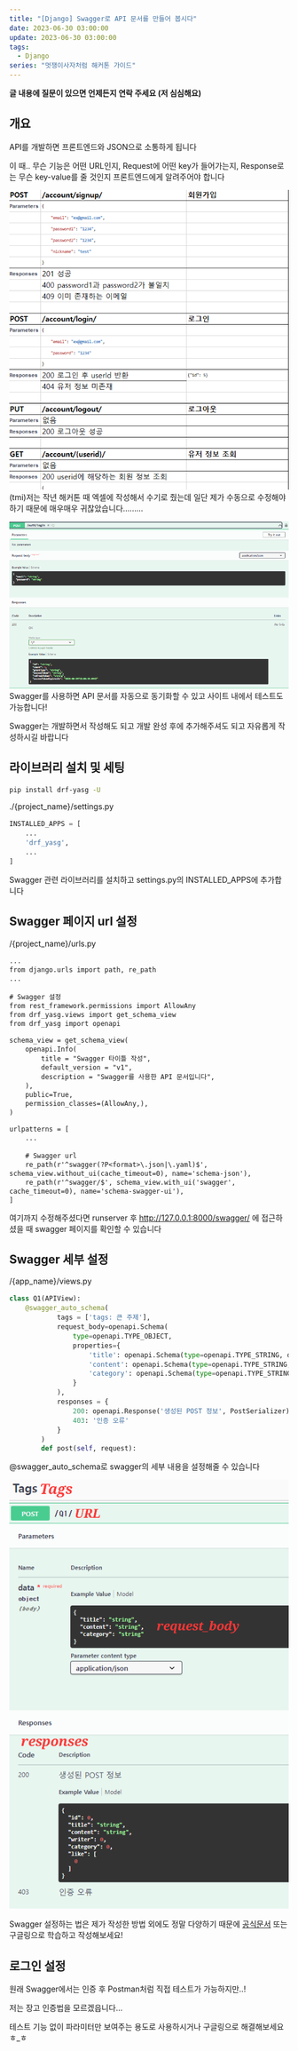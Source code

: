 ```yaml
---
title: "[Django] Swagger로 API 문서를 만들어 봅시다"
date: 2023-06-30 03:00:00
update: 2023-06-30 03:00:00
tags:
  - Django
series: "멋쟁이사자처럼 해커톤 가이드"
---
```


**글 내용에 질문이 있으면 언제든지 연락 주세요 (저 심심해요)**

## 개요

API를 개발하면 프론트엔드와 JSON으로 소통하게 됩니다

이 때.. 무슨 기능은 어떤 URL인지, Request에 어떤 key가 들어가는지, Response로는 무슨 key-value를 줄 것인지 프론트엔드에게 알려주어야 합니다

![](1.png)
(tmi)저는 작년 해커톤 때 엑셀에 작성해서 수기로 줬는데 일단 제가 수동으로 수정해야 하기 때문에 매우매우 귀찮았습니다.........

![Alt text](image-2.png)
Swagger를 사용하면 API 문서를 자동으로 동기화할 수 있고 사이트 내에서 테스트도 가능합니다!

Swagger는 개발하면서 작성해도 되고 개발 완성 후에 추가해주셔도 되고 자유롭게 작성하시길 바랍니다


## 라이브러리 설치 및 세팅
```bash
pip install drf-yasg -U
```

./{project_name}/settings.py
```python
INSTALLED_APPS = [
    ...
    'drf_yasg',
    ...
]
```
Swagger 관련 라이브러리를 설치하고 settings.py의 INSTALLED_APPS에 추가합니다

## Swagger 페이지 url 설정
/{project_name}/urls.py
```
...
from django.urls import path, re_path
...

# Swagger 설정
from rest_framework.permissions import AllowAny
from drf_yasg.views import get_schema_view
from drf_yasg import openapi
```

```
schema_view = get_schema_view(
    openapi.Info(
        title = "Swagger 타이틀 작성",
        default_version = "v1",
        description = "Swagger를 사용한 API 문서입니다",
    ),
    public=True,
    permission_classes=(AllowAny,),
)
```
```
urlpatterns = [
    ...

    # Swagger url
    re_path(r'^swagger(?P<format>\.json|\.yaml)$', schema_view.without_ui(cache_timeout=0), name='schema-json'),
    re_path(r'^swagger/$', schema_view.with_ui('swagger', cache_timeout=0), name='schema-swagger-ui'),
]
```
여기까지 수정해주셨다면 runserver 후 http://127.0.0.1:8000/swagger/ 에 접근하셨을 때 swagger 페이지를 확인할 수 있습니다

## Swagger 세부 설정

/{app_name}/views.py
```python
class Q1(APIView):
    @swagger_auto_schema(
            tags = ['tags: 큰 주제'],
            request_body=openapi.Schema(
                type=openapi.TYPE_OBJECT, 
                properties={
                    'title': openapi.Schema(type=openapi.TYPE_STRING, description="제목"),
                    'content': openapi.Schema(type=openapi.TYPE_STRING, description="내용"),
                    'category': openapi.Schema(type=openapi.TYPE_STRING, description="카테고리 이름")
                }
            ),
            responses = {
                200: openapi.Response('생성된 POST 정보', PostSerializer),
                403: '인증 오류'
            }
        )
        def post(self, request):
```
@swagger_auto_schema로 swagger의 세부 내용을 설정해줄 수 있습니다

![Alt text](image-5.png)

Swagger 설정하는 법은 제가 작성한 방법 외에도 정말 다양하기 때문에 [공식문서](https://drf-yasg.readthedocs.io/en/stable/drf_yasg.html#module-drf_yasg.openapi) 또는 구글링으로 학습하고 작성해보세요!

## 로그인 설정

원래 Swagger에서는 인증 후 Postman처럼 직접 테스트가 가능하지만..!

저는 장고 인증법을 모르겠읍니다...

테스트 기능 없이 파라미터만 보여주는 용도로 사용하시거나 구글링으로 해결해보세요 ㅎ_ㅎ